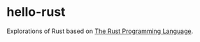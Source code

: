 # hello-rust

Explorations of Rust based on
[The Rust Programming Language](https://doc.rust-lang.org/book/).

